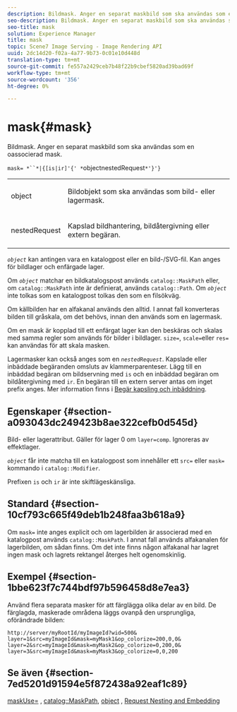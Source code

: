 ```yaml
---
description: Bildmask. Anger en separat maskbild som ska användas som en oassocierad mask.
seo-description: Bildmask. Anger en separat maskbild som ska användas som en oassocierad mask.
seo-title: mask
solution: Experience Manager
title: mask
topic: Scene7 Image Serving - Image Rendering API
uuid: 2dc14d20-f02a-4a77-9b73-0c01e10d448d
translation-type: tm+mt
source-git-commit: fe557a2429ceb7b48f22b9cbef5820ad39bad69f
workflow-type: tm+mt
source-wordcount: '356'
ht-degree: 0%

---
```



# mask{#mask}

Bildmask. Anger en separat maskbild som ska användas som en oassocierad mask.

`mask= *``*|{[is|ir]'{' *`objectnestedRequest`*'}'}`

<table id="simpletable_F5A8CD8D7E9B48DAB3C8184E8FE60D9B"> 
 <tr class="strow"> 
  <td class="stentry"> <p><span class="varname"> object</span> </p></td> 
  <td class="stentry"> <p>Bildobjekt som ska användas som bild- eller lagermask. </p></td> 
 </tr> 
 <tr class="strow"> 
  <td class="stentry"> <p><span class="varname"> nestedRequest</span> </p></td> 
  <td class="stentry"> <p>Kapslad bildhantering, bildåtergivning eller extern begäran. </p></td> 
 </tr> 
</table>

*`object`* kan antingen vara en katalogpost eller en bild-/SVG-fil. Kan anges för bildlager och enfärgade lager.

Om *`object`* matchar en bildkatalogspost används `catalog::MaskPath` eller, om `catalog::MaskPath` inte är definierat, används `catalog::Path`. Om *`object`* inte tolkas som en katalogpost tolkas den som en filsökväg.

Om källbilden har en alfakanal används den alltid. I annat fall konverteras bilden till gråskala, om det behövs, innan den används som en lagermask.

Om en mask är kopplad till ett enfärgat lager kan den beskäras och skalas med samma regler som används för bilder i bildlager. `size=`,  `scale=`eller  `res=` kan användas för att skala masken.

Lagermasker kan också anges som en *`nestedRequest`*. Kapslade eller inbäddade begäranden omsluts av klammerparenteser. Lägg till en inbäddad begäran om bildservning med `is` och en inbäddad begäran om bildåtergivning med `ir`. En begäran till en extern server antas om inget prefix anges. Mer information finns i [Begär kapsling och inbäddning](../../../../../is-api/http-ref/image-serving-api-ref/c-http-protocol-reference/c-syntax-and-features/r-request-nesting-and-embedding.md#reference-38ec66d4062046589e16c39bf1c6049b).

## Egenskaper {#section-a093043dc249423b8ae322cefb0d545d}

Bild- eller lagerattribut. Gäller för lager 0 om `layer=comp`. Ignoreras av effektlager.

*`object`* får inte matcha till en katalogpost som innehåller ett  `src=` eller  `mask=` kommando i  `catalog::Modifier`.

Prefixen `is` och `ir` är inte skiftlägeskänsliga.

## Standard {#section-10cf793c665f49deb1b248faa3b618a9}

Om `mask=` inte anges explicit och om lagerbilden är associerad med en katalogpost används `catalog::MaskPath`. I annat fall används alfakanalen för lagerbilden, om sådan finns. Om det inte finns någon alfakanal har lagret ingen mask och lagrets rektangel återges helt ogenomskinlig.

## Exempel {#section-1bbe623f7c744bdf97b596458d8e7ea3}

Använd flera separata masker för att färglägga olika delar av en bild. De färglagda, maskerade områdena läggs ovanpå den ursprungliga, oförändrade bilden:

`http://server/myRootId/myImageId?wid=500& layer=1&src=myImageId&mask=myMask1&op_colorize=200,0,0& layer=2&src=myImageId&mask=myMask2&op_colorize=0,200,0& layer=3&src=myImageId&mask=myMask3&op_colorize=0,0,200`

## Se även {#section-7ed5201d91594e5f872438a92eaf1c89}

[maskUse=](../../../../../is-api/http-ref/image-serving-api-ref/c-http-protocol-reference/c-command-reference/r-maskuse.md#reference-9bb1fb5eee4a4bd38f33dadc1a752464) ,  [catalog::MaskPath](/help/aem-is-ir-api/is-api/image-catalog/image-serving-api-ref/c-image-catalog-reference/c-image-svg-data-reference/c-image-data-reference/r-maskpath-cat.md),  [object](../../../../../is-api/http-ref/image-serving-api-ref/c-http-protocol-reference/c-data-types/r-object.md#reference-2591bd24548d462782c68d138ef795a0) ,  [Request Nesting and Embedding](../../../../../is-api/http-ref/image-serving-api-ref/c-http-protocol-reference/c-syntax-and-features/r-request-nesting-and-embedding.md#reference-38ec66d4062046589e16c39bf1c6049b)
